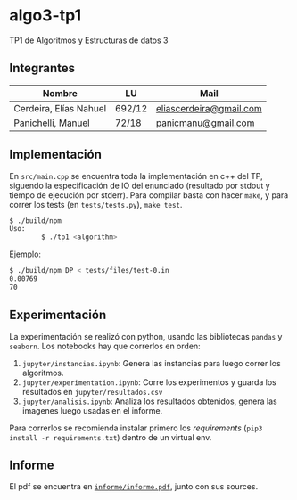 # algo3-tp1

TP1 de Algoritmos y Estructuras de datos 3

## Integrantes

| Nombre                 | LU     | Mail                    |
| ---------------------- | ------ | ----------------------- |
| Cerdeira, Elías Nahuel | 692/12 | eliascerdeira@gmail.com |
| Panichelli, Manuel     | 72/18  | panicmanu@gmail.com     |

## Implementación

En `src/main.cpp` se encuentra toda la implementación en c++ del TP, siguendo la
especificación de IO del enunciado (resultado por stdout y tiempo de ejecución
por stderr). Para compilar basta con hacer `make`, y para correr los tests
(en `tests/tests.py`), `make test`.

```bash
$ ./build/npm
Uso:
        $ ./tp1 <algorithm>
```

Ejemplo:

```bash
$ ./build/npm DP < tests/files/test-0.in
0.00769
70
```

## Experimentación

La experimentación se realizó con python, usando las bibliotecas `pandas` y
`seaborn`. Los notebooks hay que correrlos en orden:

1. `jupyter/instancias.ipynb`: Genera las instancias para luego correr los
   algoritmos.
2. `jupyter/experimentation.ipynb`: Corre los experimentos y guarda los
   resultados en `jupyter/resultados.csv`
3. `jupyter/analisis.ipynb`: Analiza los resultados obtenidos, genera las
   imagenes luego usadas en el informe.

Para correrlos se recomienda instalar primero los *requirements* (`pip3 install
-r requirements.txt`) dentro de un virtual env.

## Informe

El pdf se encuentra en [`informe/informe.pdf`](informe/informe.pdf), junto con
sus sources.
